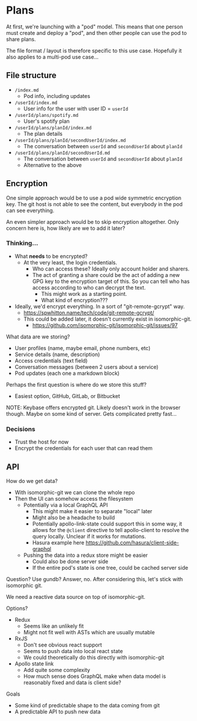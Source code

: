 # Plans

At first, we're launching with a "pod" model. This means that one person must
create and deploy a "pod", and then other people can use the pod to share
plans.

The file format / layout is therefore specific to this use case. Hopefully it
also applies to a multi-pod use case...

## File structure

- `/index.md`
  - Pod info, including updates
- `/userId/index.md`
  - User info for the user with user ID = `userId`
- `/userId/plans/spotify.md`
  - User's spotify plan
- `/userId/plans/planId/index.md`
  - The plan details
- `/userId/plans/planId/secondUserId/index.md`
  - The conversation between `userId` and `secondUserId` about `planId`
- `/userId/plans/planId/secondUserId.md`
  - The conversation between `userId` and `secondUserId` about `planId`
  - Alternative to the above

## Encryption

One simple approach would be to use a pod wide symmetric encryption key. The
git host is not able to see the content, but everybody in the pod can see
everything.

An even simpler approach would be to skip encryption altogether. Only concern
here is, how likely are we to add it later?

### Thinking...

- What **needs** to be encrypted?
  - At the very least, the login credentials.
    - Who can access these? Ideally only account holder and sharers.
    - The act of granting a share could be the act of adding a new GPG key to
      the encryption target of this. So you can tell who has access according
      to who can decrypt the text.
      - This might work as a starting point.
      - What kind of encryption???
- Ideally, we'd encrypt everything. In a sort of "git-remote-gcrypt" way.
  - https://spwhitton.name/tech/code/git-remote-gcrypt/
  - This could be added later, it doesn't currently exist in isomorphic-git.
    - https://github.com/isomorphic-git/isomorphic-git/issues/97

What data are we storing?

- User profiles (name, maybe email, phone numbers, etc)
- Service details (name, description)
- Access credentials (text field)
- Conversation messages (between 2 users about a service)
- Pod updates (each one a markdown block)

Perhaps the first question is where do we store this stuff?

- Easiest option, GitHub, GitLab, or Bitbucket

NOTE: Keybase offers encrypted git. Likely doesn't work in the browser though.
Maybe on some kind of server. Gets complicated pretty fast...

### Decisions

- Trust the host for now
- Encrypt the credentials for each user that can read them

## API

How do we get data?

- With isomorphic-git we can clone the whole repo
- Then the UI can somehow access the filesystem
  - Potentially via a local GraphQL API
    - This might make it easier to separate "local" later
    - Might also be a headache to build
    - Potentially apollo-link-state could support this in some way, it allows
      for the `@client` directive to tell apollo-client to resolve the query
      locally. Unclear if it works for mutations.
    - Hasura example here https://github.com/hasura/client-side-graphql
  - Pushing the data into a redux store might be easier
    - Could also be done server side
    - If the entire pod's state is one tree, could be cached server side

Question? Use gundb? Answer, no. After considering this, let's stick with isomorphic git.

We need a reactive data source on top of isomorphic-git.

Options?

- Redux
  - Seems like an unlikely fit
  - Might not fit well with ASTs which are usually mutable
- RxJS
  - Don't see obvious react support
  - Seems to push data into local react state
  - We could theoretically do this directly with isomorphic-git
- Apollo state link
  - Add quite some complexity
  - How much sense does GraphQL make when data model is reasonably fixed and
    data is client side?

Goals

- Some kind of predictable shape to the data coming from git
- A predictable API to push new data
